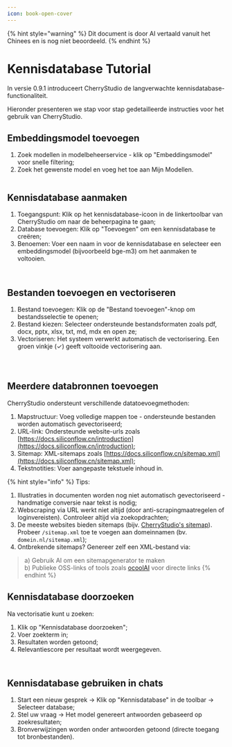 ```yaml
---
icon: book-open-cover
---
```


{% hint style="warning" %}
Dit document is door AI vertaald vanuit het Chinees en is nog niet beoordeeld.
{% endhint %}

# Kennisdatabase Tutorial

In versie 0.9.1 introduceert CherryStudio de langverwachte kennisdatabase-functionaliteit.

Hieronder presenteren we stap voor stap gedetailleerde instructies voor het gebruik van CherryStudio.

## Embeddingsmodel toevoegen

1. Zoek modellen in modelbeheerservice - klik op "Embeddingsmodel" voor snelle filtering;
2. Zoek het gewenste model en voeg het toe aan Mijn Modellen.

<figure><img src="../.gitbook/assets/image.webp" alt=""><figcaption></figcaption></figure>

## Kennisdatabase aanmaken

1. Toegangspunt: Klik op het kennisdatabase-icoon in de linkertoolbar van CherryStudio om naar de beheerpagina te gaan;
2. Database toevoegen: Klik op "Toevoegen" om een kennisdatabase te creëren;
3. Benoemen: Voer een naam in voor de kennisdatabase en selecteer een embeddingsmodel (bijvoorbeeld bge-m3) om het aanmaken te voltooien.

<figure><img src="../.gitbook/assets/image-1 (1).webp" alt=""><figcaption></figcaption></figure>

<figure><img src="../.gitbook/assets/image-2 (1).webp" alt=""><figcaption></figcaption></figure>

## Bestanden toevoegen en vectoriseren

1. Bestand toevoegen: Klik op de "Bestand toevoegen"-knop om bestandsselectie te openen;
2. Bestand kiezen: Selecteer ondersteunde bestandsformaten zoals pdf, docx, pptx, xlsx, txt, md, mdx en open ze;
3. Vectoriseren: Het systeem verwerkt automatisch de vectorisering. Een groen vinkje (✓) geeft voltooide vectorisering aan.

<figure><img src="../.gitbook/assets/image-3.webp" alt=""><figcaption></figcaption></figure>

<figure><img src="../.gitbook/assets/image-4.webp" alt=""><figcaption></figcaption></figure>

<figure><img src="../.gitbook/assets/image-5.webp" alt=""><figcaption></figcaption></figure>

## Meerdere databronnen toevoegen

CherryStudio ondersteunt verschillende datatoevoegmethoden:

1. Mapstructuur: Voeg volledige mappen toe - ondersteunde bestanden worden automatisch gevectoriseerd;
2. URL-link: Ondersteunde website-urls zoals [https://docs.siliconflow.cn/introduction](https://docs.siliconflow.cn/introduction);
3. Sitemap: XML-sitemaps zoals [https://docs.siliconflow.cn/sitemap.xml](https://docs.siliconflow.cn/sitemap.xml);
4. Tekstnotities: Voer aangepaste tekstuele inhoud in.

{% hint style="info" %}
Tips:
1. Illustraties in documenten worden nog niet automatisch gevectoriseerd - handmatige conversie naar tekst is nodig;
2. Webscraping via URL werkt niet altijd (door anti-scrapingmaatregelen of loginvereisten). Controleer altijd via zoekopdrachten;
3. De meeste websites bieden sitemaps (bijv. [CherryStudio's sitemap](https://docs.cherry-ai.com/sitemap-pages.xml)). Probeer `/sitemap.xml` toe te voegen aan domeinnamen (bv. `domein.nl/sitemap.xml`);
4. Ontbrekende sitemaps? Genereer zelf een XML-bestand via:
> a) Gebruik AI om een sitemapgenerator te maken  
> b) Publieke OSS-links of tools zoals [ocoolAI](https://one.ocoolai.com/login) voor directe links
{% endhint %}

## Kennisdatabase doorzoeken

Na vectorisatie kunt u zoeken:
1. Klik op "Kennisdatabase doorzoeken";
2. Voer zoekterm in;
3. Resultaten worden getoond;
4. Relevantiescore per resultaat wordt weergegeven.

<figure><img src="../.gitbook/assets/image-7.webp" alt=""><figcaption></figcaption></figure>

<figure><img src="../.gitbook/assets/image-8.webp" alt=""><figcaption></figcaption></figure>

## Kennisdatabase gebruiken in chats

1. Start een nieuw gesprek → Klik op "Kennisdatabase" in de toolbar → Selecteer database;
2. Stel uw vraag → Het model genereert antwoorden gebaseerd op zoekresultaten;
3. Bronverwijzingen worden onder antwoorden getoond (directe toegang tot bronbestanden).

<figure><img src="../.gitbook/assets/image-9.webp" alt=""><figcaption></figcaption></figure>

<figure><img src="../.gitbook/assets/image-10.webp" alt=""><figcaption></figcaption></figure>